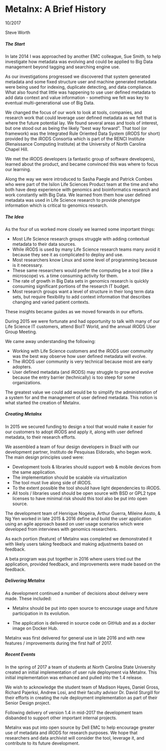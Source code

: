 # Metalnx: A Brief History

10/2017

Steve Worth

##### The Start

In late 2014 I was approached by another EMC colleague, Sue Smith, to help investigate how metadata was evolving and could be applied to Big Data management beyond  tagging and searching engine use.

As our investigations progressed we discovered that system generated metadata and some fixed structure user and machine generated metadata were being used for indexing, duplicate detecting, and data compliance. What also found that little was happening to use user defined metadata to add data context and value information - something we felt was key to eventual multi-generational use of Big Data. 

We changed the focus of our work to look at tools, companies, and research work that could leverage user defined metadata as we felt that is where the future potential lay.  We found several areas and tools of interest, but one stood out as being the likely "best way forward".  That tool (or framework) was the Integrated Rule Oriented Data System (iRODS for short) provided by the iRODS Consortia which is part of the RENCI Institute (Renaissance Computing Institute) at the University of North Carolina Chapel Hill.

We met the iRODS developers (a fantastic group of software developers), learned about the product, and became convinced this was where to focus our learning. 

Along the way we were introduced to Sasha Paegle and Patrick Combes who were part of the Isilon Life Sciences Product team at the time and who both have deep experience with genomics and bioinformatics research and work constantly with Big Data. We learned from them how user defined metadata was used in Life Science research to provide phenotype information which is critical to genomics research. 

##### The Idea
As the four of us worked more closely we learned some important things:

* Most Life Science research groups struggle with adding contextual metadata to their data sources.
* While iRODS is used by many Life Science research teams many avoid it because they see it as complicated to deploy and use.
* Most researchers know Linux and some level of programming because is it necessary.
* These same researchers would prefer the computing be a tool (like a microscope) vs. a time consuming activity for them.
* The rate of growth in Big Data sets in genomics research is quickly consuming significant portions of the research IT budget.
* Most research groups want a level of structure in their long term data sets, but require flexibility to add context information that describes changing and varied patient contexts.

These insights became guides as we moved forwards in our efforts. 

During 2015 we were fortunate and had opportunity to talk with many of our Life Science IT customers, attend BioIT World, and the annual iRODS User Group Meeting. 

We came away understanding the following:
* Working with Life Science customers and the iRODS user community was the best way observe how user defined metadata will evolve.
* The iRODS user community is very technical because most are early adopters.
* User defined metadata (and iRODS) may struggle to grow and evolve because the entry barrier (technically) is too steep for some organizations.

The greatest value we could add would be to simplify the administration of a system for and the management of user defined metadata.  This notion is what started the creation of Metalnx.

##### Creating Metalnx

In 2015 we secured funding to design a tool that would make it easier for our customers to adopt iRODS and apply it, along with user defined metadata, to their research efforts.

We assembled a team of four design developers in Brazil with our development partner, Instituto de Pesquisas Eldorado, who began work.  The main design principles used were:

* Development tools & libraries should support web & mobile devices from the same application.
* The implementation should be scalable via virtualization
* The tool must live along side of iRODS.
* To the extent possible the tool should have light dependencies to iRODS.
* All tools / libraries used should be open source with BSD or GPL2 type licenses to have minimal risk should this tool also be put into open source.

The development team of 
Henrique Nogeira, 
Arthur Guerra,
Mileine Assto,
& Ng Yen
worked in late 2015 & 2016 define and build the user application using an agile approach based on user usage scenarios which were developed from interviews with genomics researchers.

As each portion (feature) of Metalnx was completed we demonstrated it with likely users taking feedback and making adjustments based on feedback.

A beta program was put together in 2016 where users tried out the application, provided feedback, and improvements were made based on the feedback.

##### Delivering Metalnx

As development continued a number of decisions about delivery were made.  These included:

* Metalnx should be put into open source to encourage usage and future participation in its evolution.

* The application is delivered in source code on GitHub and as a docker image on Docker Hub.

Metalnx was first delivered for general use in late 2016 and with new features / improvements during the first half of 2017.  


##### Recent Events
In the spring of 2017 a team of students at North Carolina State University created an initial implementation of user rule deployment via Metalnx.  This initial implementation was enhanced and pulled into the 1.4 release.  

We wish to acknowledge the student team of Madison Hayes, Daniel Gross, Richard Pajerksi, Andrew Losi, and their faculty advisor Dr. David Sturgill for their efforts in creating the rule deployment implementation as part of their Senior Design project.

Following delivery of version 1.4 in mid-2017 the development team disbanded to support other important internal projects.

Metalnx was put into open source by Dell EMC to help encourage greater use of metadata and iRODS for research purposes.  We hope that researchers and data archivist will consider the tool, leverage it, and contribute to its future development.

